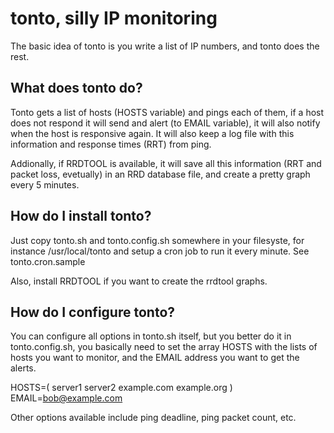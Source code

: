 tonto, silly IP monitoring
==========================

The basic idea of tonto is you write a list of IP numbers, and tonto does the rest.

What does tonto do?
-------------------

Tonto gets a list of hosts (HOSTS variable) and pings each of them, if a host does
not respond it will send and alert (to EMAIL variable), it will also notify when the
host is responsive again.  It will also keep a log file with this information and
response times (RRT) from ping.

Addionally, if RRDTOOL is available, it will save all this information (RRT and
packet loss, evetually) in an RRD database file, and create a pretty graph every 5
minutes.

How do I install tonto?
-----------------------

Just copy tonto.sh and tonto.config.sh somewhere in your filesyste, for instance
/usr/local/tonto and setup a cron job to run it every minute. See tonto.cron.sample

Also, install RRDTOOL if you want to create the rrdtool graphs.

How do I configure tonto?
-------------------------

You can configure all options in tonto.sh itself, but you better do it in
tonto.config.sh, you basically need to set the array HOSTS with the lists of hosts
you want to monitor, and the EMAIL address you want to get the alerts.

HOSTS=( server1 server2 example.com example.org )
EMAIL=bob@example.com

Other options available include ping deadline, ping packet count, etc.
